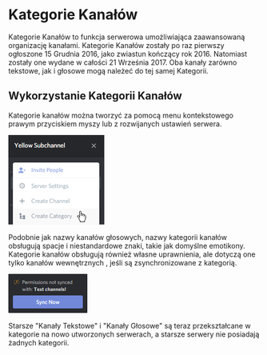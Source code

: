 <!-- TITLE: [PL] Kategorie Kanałów -->
<!-- SUBTITLE: Wszystikie informacje o kategoriach. -->

# Kategorie Kanałów
Kategorie Kanałów to funkcja serwerowa umożliwiająca zaawansowaną organizację kanałami. Kategorie Kanałów zostały po raz pierwszy ogłoszone 15 Grudnia 2016, jako zwiastun kończący rok 2016. Natomiast zostały one wydane w całości 21 Września 2017. Oba kanały zarówno tekstowe, jak i głosowe mogą należeć do tej samej Kategorii.

## Wykorzystanie Kategorii Kanałów
Kategorie kanałów można tworzyć za pomocą menu kontekstowego prawym przyciskiem myszy lub z rozwijanych ustawień serwera.

![Ustawienia serwera zawierają zakładkę z kategoriami](/uploads/qg-3-hnlj.png "Ustawienia serwera zawierają zakładkę z kategoriami")

Podobnie jak nazwy kanałów głosowych, nazwy kategorii kanałów obsługują spacje i niestandardowe znaki, takie jak domyślne emotikony. Kategorie kanałów obsługują również własne uprawnienia, ale dotyczą one tylko kanałów wewnętrznych , jeśli są zsynchronizowane z kategorią.

![Błąd synchronizacji](/uploads/a-8-wppaq.png "Błąd synchronizacji")

Starsze "Kanały Tekstowe" i "Kanały Głosowe" są teraz przekształcane w kategorie na nowo utworzonych serwerach, a starsze serwery nie posiadają żadnych kategorii. 
